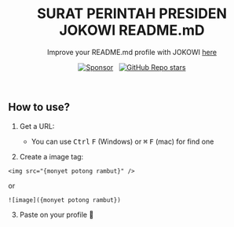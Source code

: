 <h1 align='center'>
  SURAT PERINTAH PRESIDEN JOKOWI README.mD
</h1>

<p align='center'>
  Improve your README.md profile with JOKOWI <a href='https://www.instagram.com/jokowi/'>here</a>
</p>

<p align='center'>
  <a href="https://www.instagram.com/jokowi/"><img alt="Sponsor" src="https://img.shields.io/badge/sponsor-30363D?style=for-the-badge&logo=GitHub-Sponsors&logoColor=#white" /></a>
  &nbsp;
  <a href="#"><img alt="GitHub Repo stars" src="https://img.shields.io/github/stars/alexandresanlim/Badges4-README.md-Profile?style=for-the-badge" /></a>
</p>
<br />


## How to use?

1. Get a URL:

   - You can use <kbd>Ctrl</kbd> <kbd>F</kbd> (Windows) or <kbd>⌘</kbd> <kbd>F</kbd> (mac) for find one

2. Create a image tag:

```
<img src="{monyet potong rambut}" />
```

or

```
![image]({monyet potong rambut})
```

3. Paste on your profile 🎉
